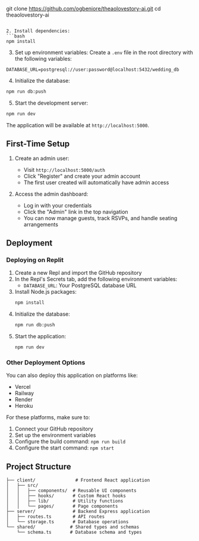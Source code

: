 git clone https://github.com/ogbeniore/theaolovestory-ai.git
cd theaolovestory-ai
```

2. Install dependencies:
```bash
npm install
```

3. Set up environment variables:
Create a `.env` file in the root directory with the following variables:
```
DATABASE_URL=postgresql://user:password@localhost:5432/wedding_db
```

4. Initialize the database:
```bash
npm run db:push
```

5. Start the development server:
```bash
npm run dev
```

The application will be available at `http://localhost:5000`.

## First-Time Setup

1. Create an admin user:
   - Visit `http://localhost:5000/auth`
   - Click "Register" and create your admin account
   - The first user created will automatically have admin access

2. Access the admin dashboard:
   - Log in with your credentials
   - Click the "Admin" link in the top navigation
   - You can now manage guests, track RSVPs, and handle seating arrangements

## Deployment

### Deploying on Replit

1. Create a new Repl and import the GitHub repository
2. In the Repl's Secrets tab, add the following environment variables:
   - `DATABASE_URL`: Your PostgreSQL database URL
3. Install Node.js packages:
   ```bash
   npm install
   ```
4. Initialize the database:
   ```bash
   npm run db:push
   ```
5. Start the application:
   ```bash
   npm run dev
   ```

### Other Deployment Options

You can also deploy this application on platforms like:
- Vercel
- Railway
- Render
- Heroku

For these platforms, make sure to:
1. Connect your GitHub repository
2. Set up the environment variables
3. Configure the build command: `npm run build`
4. Configure the start command: `npm start`

## Project Structure

```
├── client/               # Frontend React application
│   ├── src/
│   │   ├── components/  # Reusable UI components
│   │   ├── hooks/       # Custom React hooks
│   │   ├── lib/         # Utility functions
│   │   └── pages/       # Page components
├── server/              # Backend Express application
│   ├── routes.ts        # API routes
│   └── storage.ts       # Database operations
└── shared/             # Shared types and schemas
    └── schema.ts       # Database schema and types